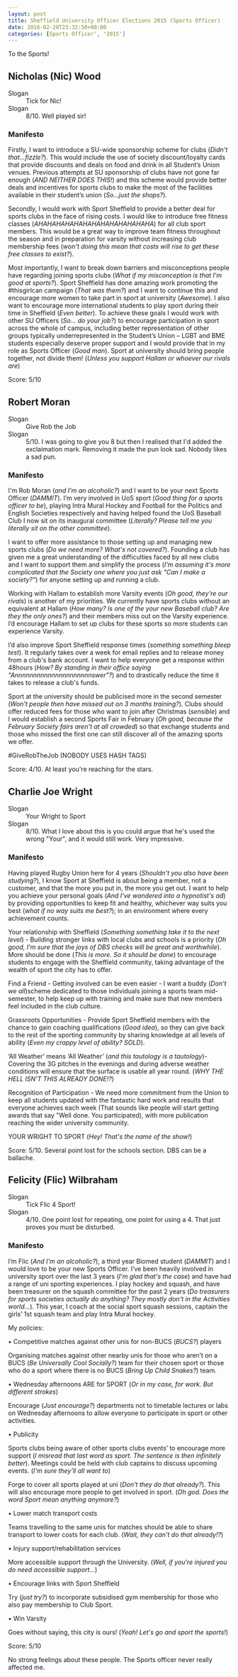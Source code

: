 ```yaml
---
layout: post
title: Sheffield University Officer Elections 2015 (Sports Officer)
date: 2016-02-28T23:32:50+00:00
categories: [Sports Officer', '2015']
---
```


To the Sports!


## Nicholas (Nic) Wood ##

<dl>
<dt>Slogan</dt>
<dd>Tick for Nic!</dd>
<dt>Slogan</dt>
<dd>8/10. Well played sir!</dd>
</dl>

### Manifesto ###

Firstly, I want to introduce a SU-wide sponsorship scheme for clubs (*Didn't that...fizzle?*). This would include the use of society discount/loyalty cards that provide discounts and deals on food and drink in all Student’s Union venues. Previous attempts at SU sponsorship of clubs have not gone far enough (*AND NEITHER DOES THIS!*) and this scheme would provide better deals and incentives for sports clubs to make the most of the facilities available in their student’s union (*So...just the shops?*).

Secondly, I would work with Sport Sheffield to provide a better deal for sports clubs in the face of rising costs. I would like to introduce free fitness classes (*AHAHAHAHAHAHAHAHAHAHAHAHAHA*) for all club sport members. This would be a great way to improve team fitness throughout the season and in preparation for varsity without increasing club membership fees (*won't doing this mean that costs will rise to get these free classes to exist?*).

Most importantly, I want to break down barriers and misconceptions people have regarding joining sports clubs (*What if my misconception is that I'm good at sports?*). Sport Sheffield has done amazing work promoting the #thisgirlcan campaign (*That was them?*) and I want to continue this and encourage more women to take part in sport at university (*Awesome*). I also want to encourage more international students to play sport during their time in Sheffield (*Even better*). To achieve these goals I would work with other SU Officers (*So... do your job?*) to encourage participation in sport across the whole of campus, including better representation of other groups typically underrepresented in the Student’s Union – LGBT and BME students especially deserve proper support and I would provide that in my role as Sports Officer (*Good man*). Sport at university should bring people together, not divide them! (*Unless you support Hallam or whoever our rivals are*)


Score: 5/10


## Robert Moran ##

<dl>
<dt>Slogan</dt>
<dd>Give Rob the Job</dd>
<dt>Slogan</dt>
<dd>5/10. I was going to give you 8 but then I realised that I'd added the exclaimation mark. Removing it made the pun look sad. Nobody likes a sad pun.</dd>
</dl>

### Manifesto ###

I'm Rob Moran (*and I'm an alcoholic?*) and I want to be your next Sports Officer (*DAMMIT*). I’m very involved in UoS sport (*Good thing for a sports officer to be*), playing Intra Mural Hockey and Football for the Politics and English Societies respectively and having helped found the UoS Baseball Club I now sit on its inaugural committee (*Literally? Please tell me you literally sit on the other committee*).

I want to offer more assistance to those setting up and managing new sports clubs (*Do we need more? What's not covered?*). Founding a club has given me a great understanding of the difficulties faced by all new clubs and I want to support them and simplify the process (*I'm assuming it's more complicated that the Society one where you just ask "Can I make a society?"*) for anyone setting up and running a club.

Working with Hallam to establish more Varsity events (*Oh good, they're our rivals*) is another of my priorities. We currently have sports clubs without an equivalent at Hallam (*How many? Is one of the your new Baseball club? Are they the only ones?*) and their members miss out on the Varsity experience. I’d encourage Hallam to set up clubs for these sports so more students can experience Varsity.

I’d also improve Sport Sheffield response times (*something something bleep test*). It regularly takes over a week for email replies and to release money from a club's bank account. I want to help everyone get a response within 48hours (*How? By standing in their office saying "Annnnnnnnnnnnnnnnnnnnnswer"?*) and to drastically reduce the time it takes to release a club's funds.

Sport at the university should be publicised more in the second semester (*Won't people then have missed out on 3 months training?*). Clubs should offer reduced fees for those who want to join after Christmas (*sensible*) and I would establish a second Sports Fair in February (*Oh good, because the February Society fairs aren't at all crowded*) so that exchange students and those who missed the first one can still discover all of the amazing sports we offer.

\#GiveRobTheJob (NOBODY USES HASH TAGS)


Score: 4/10. At least you're reaching for the stars.


## Charlie Joe Wright ##

<dl>
<dt>Slogan</dt>
<dd>Your Wright to Sport</dd>
<dt>Slogan</dt>
<dd>8/10. What I love about this is you could argue that he's used the wrong "Your", and it would still work. Very impressive.</dd>
</dl>

### Manifesto ###

Having played Rugby Union here for 4 years (*Shouldn't you also have been studying?*), I know Sport at Sheffield is about being a member, not a customer, and that the more you put in, the more you get out. I want to help you achieve your personal goals (*And I've wandered into a hypnotist's ad*) by providing opportunities to keep fit and healthy, whichever way suits you best (*what if no way suits me best?*); in an environment where every achievement counts.

Your relationship with Sheffield (*Something something take it to the next level*) - Building stronger links with local clubs and schools is a priority (*Oh good, I'm sure that the joys of DBS checks will be great and worthwhile*). More should be done (*This is more. So it should be done*) to encourage students to engage with the Sheffield community, taking advantage of the wealth of sport the city has to offer.

Find a Friend - Getting involved can be even easier - I want a buddy (*Don't we all*)scheme dedicated to those individuals joining a sports team mid-semester, to help keep up with training and make sure that new members feel included in the club culture.

Grassroots Opportunities - Provide Sport Sheffield members with the chance to gain coaching qualifications (*Good idea*), so they can give back to the rest of the sporting community by sharing knowledge at all levels of ability (*Even my crappy level of ability? SOLD*).

‘All Weather’ means ‘All Weather’ (*and this tautology is a tautology*)- Covering the 3G pitches in the evenings and during adverse weather conditions will ensure that the surface is usable all year round. (*WHY THE HELL ISN'T THIS ALREADY DONE!?*)

Recognition of Participation - We need more commitment from the Union to keep all students updated with the fantastic hard work and results that everyone achieves each week (That sounds like people will start getting awards that say "Well done. You participated), with more publication reaching the wider university community.

YOUR WRIGHT TO SPORT (*Hey! That's the name of the show!*)


Score: 5/10. Several point lost for the schools section. DBS can be a ballache.


## Felicity (Flic) Wilbraham ##

<dl>
<dt>Slogan</dt>
<dd>Tick Flic 4 Sport!</dd>
<dt>Slogan</dt>
<dd>4/10. One point lost for repeating, one point for using a 4. That just proves you must be disturbed.</dd>
</dl>

### Manifesto ###

I’m Flic (*And I'm an alcoholic?*), a third year Biomed student (*DAMMIT*) and I would love to be your new Sports Officer. I’ve been heavily involved in university sport over the last 3 years (*I'm glad that's the case*) and have had a range of uni sporting experiences. I play hockey and squash, and have been treasurer on the squash committee for the past 2 years (*Do treasurers for sports societies actually do anything? They mostly don't in the Activities world...*). This year, I coach at the social sport squash sessions, captain the girls’ 1st squash team and play Intra Mural hockey.

My policies:

• Competitive matches against other unis for non-BUCS (*BUCS?*) players

Organising matches against other nearby unis for those who aren’t on a BUCS (*Be Universally Cool Socially?*) team for their chosen sport or those who do a sport where there is no BUCS (*Bring Up Child Snakes?*) team.

• Wednesday afternoons ARE for SPORT (*Or in my case, for work. But different strokes*)

Encourage (*Just encourage?*) departments not to timetable lectures or labs on Wednesday afternoons to allow everyone to participate in sport or other activities.

• Publicity

Sports clubs being aware of other sports clubs events’ to encourage more support (*I misread that last word as sport. The sentence is then infinitely better*). Meetings could be held with club captains to discuss upcoming events. (*I'm sure they'll all want to*)

Forge to cover all sports played at uni (*Don't they do that already?*). This will also encourage more people to get involved in sport. (*Oh god. Does the word Sport mean anything anymore?*)

• Lower match transport costs

Teams travelling to the same unis for matches should be able to share transport to lower costs for each club. (*Wait, they can't do that already!?*)

• Injury support/rehabilitation services

More accessible support through the University. (*Well, if you're injured you do need accessible support...*)

• Encourage links with Sport Sheffield

Try (*just try?*) to incorporate subsidised gym membership for those who also pay membership to Club Sport.

• Win Varsity

Goes without saying, this city is ours! (*Yeah! Let's go and sport the sports!*)


Score: 5/10


No strong feelings about these people. The Sports officer never really affected me.
